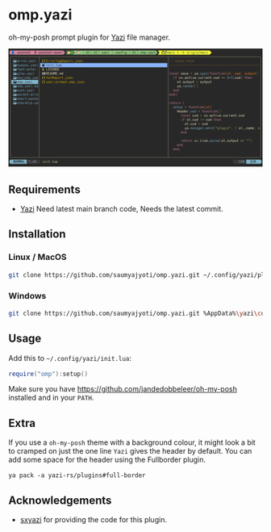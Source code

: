 # omp.yazi

oh-my-posh prompt plugin for [Yazi](https://github.com/sxyazi/yazi) file manager.

![screenshot](./screenshot.png)

## Requirements

- [Yazi](https://github.com/sxyazi/yazi) Need latest main branch code, Needs the latest commit.

## Installation

### Linux / MacOS

```sh
git clone https://github.com/saumyajyoti/omp.yazi.git ~/.config/yazi/plugins/omp.yazi
```

### Windows

```sh
git clone https://github.com/saumyajyoti/omp.yazi.git %AppData%\yazi\config\plugins\omp.yazi
```

## Usage

Add this to `~/.config/yazi/init.lua`:

```lua
require("omp"):setup()
```

Make sure you have https://github.com/jandedobbeleer/oh-my-posh installed and in your `PATH`.

## Extra

If you use a `oh-my-posh` theme with a background colour, it might look a bit to cramped on just the one line `Yazi` gives the header by default. You can add some space for the header using the Fullborder plugin.
```
ya pack -a yazi-rs/plugins#full-border
```

## Acknowledgements

- [sxyazi](https://github.com/sxyazi) for providing the code for this plugin.

